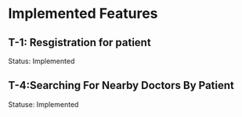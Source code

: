 # Implemented Features
## T-1: Resgistration for patient
Status: Implemented

## T-4:Searching For Nearby Doctors By Patient
Statuse: Implemented

